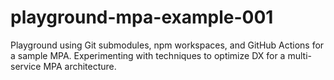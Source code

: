 # playground-mpa-example-001
Playground using Git submodules, npm workspaces, and GitHub Actions for a sample MPA. Experimenting with techniques to optimize DX for a multi-service MPA architecture.
